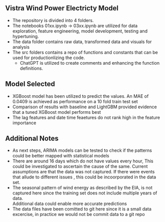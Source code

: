 ## Vistra Wind Power Electricty Model 

- The repository is divided into 4 folders. 
- The notebooks 01xx.ipynb -> 03xx.ipynb are utilized for data exploration, feature engineering, model development, testing and hypertuning.  
- The data folder contains raw data, transformed data and visuals for analysis  
- The src folders contains a repo of functions and constants that can be used for productionlizing the code.  
    - ChatGPT is utilized to create comments and enhancing the function definitions.



## Model Selected
- XGBoost model has been utilized to predict the values. An MAE of 0.0409 is achieved as performance on a 10 fold train test set   
- Comparison of results with baseline and LightGBM provided evidence that a tuned XGBoost model performs best
- The lag features and date time feaetures do not rank high in the feature importance


## Additional Notes

- As next steps, ARIMA models can be tested to check if the patterns could be better mapped with statistical models
- There are around 16 days which do not have values every hour, This could be investigated to ascertain the cause of the same. Current assumptions are that the data was not captured. If there were events that allude to different issues , this could be incoorporated in the data set.
- The seasonal pattern of wind energy as described by the EIA, is not captured here since the training set does not include multiple years of data.  
Additional data could enable more accurate predictions
- The data files have been comitted to git here since it is a small data excercise, in practice we would not be commit data to a git repo


